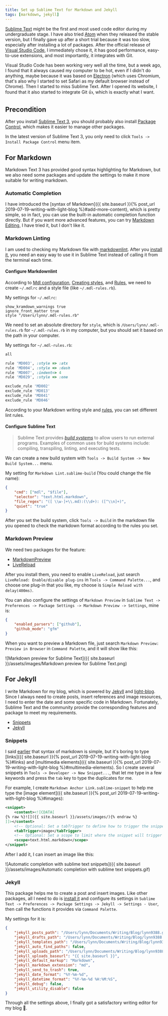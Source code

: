 ```yaml
---
title: Set up Sublime Text for Markdown and Jekyll
tags: [markdown, jekyll]
---
```


[Sublime Text](https://www.sublimetext.com) might be the first and most used code editor during my undergraduate stage. I have also tried [Atom](https://www.sublimetext.com) when they released the stable version, but I finally gave up after a short trial because it was too slow, especially after installing a lot of packages. After the official release of [Visual Studio Code](https://code.visualstudio.com/), I immediately chose it, it has good performance, easy-to-use extensions, and most importantly, it integrates with Git.

Visual Studio Code has been working very well all the time, but a week ago, I found that it always caused my computer to be hot, even if I didn't do anything, maybe because it was based on [Electron](https://electronjs.org) (which uses Chromium, that's also why I started to set Safari as my default browser instead of Chrome). Then I started to miss Sublime Text. After I opened its website, I found that it also started to integrate Git 👍, which is exactly what I want.

## Precondition

After you install [Sublime Text 3](https://www.sublimetext.com/3), you should probably also install [Package Control](https://packagecontrol.io/installation), which makes it easier to manage other packages.

In the latest version of Sublime Text 3, you only need to click `Tools -> Install Package Control` menu item.

## For Markdown

Markdown Text 3 has provided good syntax highlighting for Markdown, but we also need some packages and update the settings to make it more suitable for writing markdown.

### Automatic Completion

I have introduced the [syntax of Markdown]({{ site.baseurl }}{% post_url 2019-07-19-writing-with-light-blog %}#add-more-content), which is pretty simple, so in fact, you can use the built-in automatic completion function directly. But if you want more advanced features, you can try [Markdown​Editing](https://packagecontrol.io/packages/MarkdownEditing), I have tried it, but I don't like it.

### Markdown Linting

I am used to checking my Markdown file with [markdownlint](https://github.com/markdownlint/markdownlint). After you [install it](https://github.com/markdownlint/markdownlint#installation), you need an easy way to use it in Sublime Text instead of calling it from the terminal each time.

#### Configure Markdownlint

According to [Mdl configuration](https://github.com/markdownlint/markdownlint/blob/master/docs/configuration.md), [Creating styles](https://github.com/markdownlint/markdownlint/blob/master/docs/creating_styles.md), and [Rules](https://github.com/markdownlint/markdownlint/blob/master/docs/RULES.md), we need to create `~/.mdlrc` and a style file (like `~/.mdl-rules.rb`).

My settings for `~/.mdlrc`:

```text
show_kramdown_warnings true
ignore_front_matter true
style "/Users/lynn/.mdl-rules.rb"
```

We need to set an absolute directory for `style`, which is `/Users/lynn/.mdl-rules.rb` for `~/.mdl-rules.rb` in my computer, but you should set it based on the path in your computer.

My settings for `~/.mdl-rules.rb`:

```ruby
all

rule 'MD003', :style => :atx
rule 'MD004', :style => :dash
rule 'MD007', :indent=> 4
rule 'MD029', :style => :one

exclude_rule 'MD002'
exclude_rule 'MD013'
exclude_rule 'MD041'
exclude_rule 'MD046'
```

According to your Markdown writing style and [rules](https://github.com/markdownlint/markdownlint/blob/master/docs/RULES.md), you can set different lint rules.

#### Configure Sublime Text

> Sublime Text provides [*build systems*](https://www.sublimetext.com/docs/3/build_systems.html) to allow users to run external programs. Examples of common uses for build systems include: compiling, transpiling, linting, and executing tests.

We can create a new build system with `Tools -> Build System -> New Build System...` menu.

My setting for `Markdown Lint.sublime-build` (You could change the file name):

```json
{
    "cmd": ["mdl", "$file"],
    "selector": "text.html.markdown",
    "file_regex": "([ \\w-]+\\.md):(\\d+): ([^\\n]+)",
    "quiet": "true"
}
```

After you set the build system, click `Tools -> Build` in the markdown file you opened to check the markdown format according to the rules you set.

### Markdown Preview

We need two packages for the feature:

- [Markdown​Preview](https://packagecontrol.io/packages/MarkdownPreview)
- [Live​Reload](https://packagecontrol.io/packages/LiveReload)

After you install them, you need to enable `LiveReload`, just search `LiveReload: Enable/disable plug-ins` in `Tools -> Command Palette...`, and choose one plug-in that you like, my choose is `Simple Reload with delay(400ms)`.

You can also configure the settings of `Markdown Preview` in `Sublime Text -> Preferences -> Package Settings -> Markdown Preview -> Settings`, mine is:


```json
{
    "enabled_parsers": ["github"],
    "github_mode": "gfm"
}
```

When you want to preview a Markdown file, just search `Markdown Preview: Preview in Browser` in `Command Palette`, and it will show like this:

![Markdown preview for Sublime Text]({{ site.baseurl }}/assets/images/Markdown preview for Sublime Text.png)

## For Jekyll

I write Markdown for my blog, which is powered by [Jekyll](https://jekyllrb.com/) and [light-blog](https://github.com/lynn9388/light-blog). Since I always need to create posts, insert references and image resources, I need to enter the date and some specific code in Markdown. Fortunately, Sublime Text and the community provide the corresponding features and package to meet my requirements.

- [Snippets](https://docs.sublimetext.info/en/latest/extensibility/snippets.html)
- [Jekyll](https://packagecontrol.io/packages/Jekyll)

### Snippets

I said [earlier](#automatic-completion) that syntax of markdown is simple, but it's boring to type [links]({{ site.baseurl }}{% post_url 2019-07-19-writing-with-light-blog %}#links) and [multimedia elements]({{ site.baseurl }}{% post_url 2019-07-19-writing-with-light-blog %}#multimedia-elements). So I create several snippets in `Tools -> Developer -> New Snippet...`, that let me type in a few keywords and press the `tab` key to type the duplicates for me.

For example, I create `Markdown Anchor Link.sublime-snippet` to help me type the [image element]({{ site.baseurl }}{% post_url 2019-07-19-writing-with-light-blog %}#images):

```xml
<snippet>
    <content><![CDATA[
{% raw %}![]({{ site.baseurl }}/assets/images/){% endraw %}
]]></content>
    <!-- Optional: Set a tabTrigger to define how to trigger the snippet -->
    <tabTrigger>image</tabTrigger>
    <!-- Optional: Set a scope to limit where the snippet will trigger -->
    <scope>text.html.markdown</scope>
</snippet>
```

After I add it, I can insert an image like this:

![Automatic completion with sublime text snippets]({{ site.baseurl }}/assets/images/Automatic completion with sublime text snippets.gif)

### Jekyll

This package helps me to create a post and insert images. Like other packages, all I need to do is [install it](https://packagecontrol.io/packages/Jekyll) and configure its settings in `Sublime Text -> Preferences -> Package Settings -> Jekyll -> Settings - User`, then call the functions it provides via `Command Palette`.

My settings for it is:

```json
{
    "jekyll_posts_path": "/Users/lynn/Documents/Writing/Blog/lynn9388.github.io/_posts",
    "jekyll_drafts_path": "/Users/lynn/Documents/Writing/Blog/lynn9388.github.io/_drafts",
    "jekyll_templates_path": "/Users/lynn/Documents/Writing/Blog/lynn9388.github.io/_templates",
    "jekyll_auto_find_paths": false,
    "jekyll_uploads_path": "/Users/lynn/Documents/Writing/Blog/lynn9388.github.io/assets",
    "jekyll_uploads_baseurl": "{{ site.baseurl }}",
    "jekyll_default_markup": "Markdown",
    "jekyll_markdown_extension": "md",
    "jekyll_send_to_trash": true,
    "jekyll_date_format": "%Y-%m-%d",
    "jekyll_datetime_format": "%Y-%m-%d %H:%M:%S",
    "jekyll_debug": false,
    "jekyll_utility_disable": false
}
```

Through all the settings above, I finally got a satisfactory writing editor for my blog 🎉.
